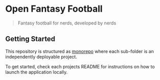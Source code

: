 # Open Fantasy Football

> Fantasy football for nerds, developed by nerds

## Getting Started

This repository is structured as [monorepo](https://en.wikipedia.org/wiki/Monorepo) where each sub-folder is an independently deployable project.

To get started, check each projects README for instructions on how to launch the application locally.
